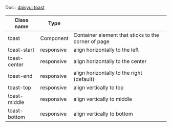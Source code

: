 Doc : [daisyui toast](https://daisyui.com/components/toast/)

| Class name     |   Type      |                                                     |
|----------------|-------------|-----------------------------------------------------|
| toast          | Component   | Container element that sticks to the corner of page |
| toast-start    | responsive  | align horizontally to the left                      |
| toast-center   | responsive  | align horizontally to the center                    |
| toast-end      | responsive  | align horizontally to the right (default)           |
| toast-top      | responsive  | align vertically to top                             |
| toast-middle   | responsive  | align vertically to middle                          |
| toast-bottom   | responsive  | align vertically to bottom                          |
